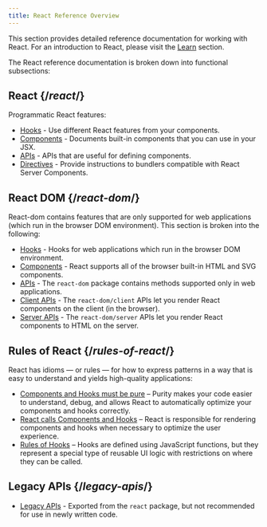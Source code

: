 ```yaml
---
title: React Reference Overview
---
```




This section provides detailed reference documentation for working with React. For an introduction to React, please visit the [Learn](/learn) section.



The React reference documentation is broken down into functional subsections:

## React {/*react*/}

Programmatic React features:

* [Hooks](/reference/react/hooks) - Use different React features from your components.
* [Components](/reference/react/components) - Documents built-in components that you can use in your JSX.
* [APIs](/reference/react/apis) - APIs that are useful for defining components.
* [Directives](/reference/rsc/directives) - Provide instructions to bundlers compatible with React Server Components.

## React DOM {/*react-dom*/}

React-dom contains features that are only supported for web applications (which run in the browser DOM environment). This section is broken into the following:

* [Hooks](/reference/react-dom/hooks) - Hooks for web applications which run in the browser DOM environment.
* [Components](/reference/react-dom/components) - React supports all of the browser built-in HTML and SVG components.
* [APIs](/reference/react-dom) - The `react-dom` package contains methods supported only in web applications.
* [Client APIs](/reference/react-dom/client) - The `react-dom/client` APIs let you render React components on the client (in the browser).
* [Server APIs](/reference/react-dom/server) - The `react-dom/server` APIs let you render React components to HTML on the server.

## Rules of React {/*rules-of-react*/}

React has idioms — or rules — for how to express patterns in a way that is easy to understand and yields high-quality applications:

* [Components and Hooks must be pure](/reference/rules/components-and-hooks-must-be-pure) – Purity makes your code easier to understand, debug, and allows React to automatically optimize your components and hooks correctly.
* [React calls Components and Hooks](/reference/rules/react-calls-components-and-hooks) – React is responsible for rendering components and hooks when necessary to optimize the user experience.
* [Rules of Hooks](/reference/rules/rules-of-hooks) – Hooks are defined using JavaScript functions, but they represent a special type of reusable UI logic with restrictions on where they can be called.

## Legacy APIs {/*legacy-apis*/}

* [Legacy APIs](/reference/react/legacy) - Exported from the `react` package, but not recommended for use in newly written code.
